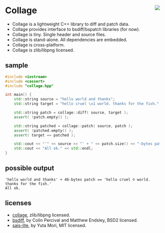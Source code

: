 Collage <a href="https://travis-ci.org/r-lyeh/collage"><img src="https://api.travis-ci.org/r-lyeh/collage.svg?branch=master" align="right" /></a>
=======

- Collage is a lightweight C++ library to diff and patch data.
- Collage provides interface to bsdiff/bspatch libraries (for now).
- Collage is tiny. Single header and source files.
- Collage is stand-alone. All dependencies are embedded.
- Collage is cross-platform.
- Collage is zlib/libpng licensed.

## sample
```c++
#include <iostream>
#include <cassert>
#include "collage.hpp"

int main() {
    std::string source = "hello world and thanks";
    std::string target = "hello cruel \x1 world. thanks for the fish.";

    std::string patch = collage::diff( source, target );
    assert( !patch.empty() );

    std::string patched = collage::patch( source, patch );
    assert( !patched.empty() );
    assert( target == patched );

    std::cout << "'" << source << "' + " << patch.size() << "-bytes patch == '" << patched << "'" << std::endl;
    std::cout << "All ok." << std::endl;
}
```

## possible output
```
'hello world and thanks' + 46-bytes patch == 'hello cruel ☺ world. thanks for the fish.'
All ok.
```

## licenses
- [collage](https://github.com/r-lyeh/collage), zlib/libpng licensed.
- [bsdiff](https://github.com/mendsley/bsdiff), by Colin Percival and Matthew Endsley, BSD2 licensed.
- [sais-lite](https://github.com/davehughes/sais), by Yuta Mori, MIT licensed.

